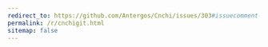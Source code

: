 ```yaml
---
redirect_to: https://github.com/Antergos/Cnchi/issues/303#issuecomment-94838586
permalink: /r/cnchigit.html
sitemap: false
---
```

